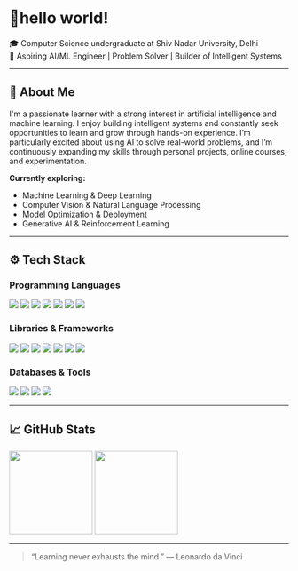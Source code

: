 # 👋hello world!

🎓 Computer Science undergraduate at Shiv Nadar University, Delhi  
🚀 Aspiring AI/ML Engineer | Problem Solver | Builder of Intelligent Systems

---

## 🌟 About Me

I'm a passionate learner with a strong interest in artificial intelligence and machine learning. I enjoy building intelligent systems and constantly seek opportunities to learn and grow through hands-on experience. I’m particularly excited about using AI to solve real-world problems, and I’m continuously expanding my skills through personal projects, online courses, and experimentation.

**Currently exploring:**
- Machine Learning & Deep Learning  
- Computer Vision & Natural Language Processing  
- Model Optimization & Deployment  
- Generative AI & Reinforcement Learning  

---

## ⚙️ Tech Stack

### Programming Languages  
<p align="left">
  <img src="https://img.shields.io/badge/Python-3776AB?style=flat&logo=python&logoColor=white" />
  <img src="https://img.shields.io/badge/C-00599C?style=flat&logo=c&logoColor=white" />
  <img src="https://img.shields.io/badge/C++-00599C?style=flat&logo=c%2B%2B&logoColor=white" />
  <img src="https://img.shields.io/badge/Java-007396?style=flat&logo=java&logoColor=white" />
  <img src="https://img.shields.io/badge/JavaScript-F7DF1E?style=flat&logo=javascript&logoColor=black" />
  <img src="https://img.shields.io/badge/HTML5-E34F26?style=flat&logo=html5&logoColor=white" />
  <img src="https://img.shields.io/badge/CSS3-1572B6?style=flat&logo=css3&logoColor=white" />
</p>

### Libraries & Frameworks  
<p align="left">
  <img src="https://img.shields.io/badge/TensorFlow-FF6F00?style=flat&logo=tensorflow&logoColor=white" />
  <img src="https://img.shields.io/badge/PyTorch-EE4C2C?style=flat&logo=pytorch&logoColor=white" />
  <img src="https://img.shields.io/badge/Scikit--learn-F7931E?style=flat&logo=scikit-learn&logoColor=white" />
  <img src="https://img.shields.io/badge/NumPy-013243?style=flat&logo=numpy&logoColor=white" />
  <img src="https://img.shields.io/badge/Pandas-150458?style=flat&logo=pandas&logoColor=white" />
  <img src="https://img.shields.io/badge/OpenCV-5C3EE8?style=flat&logo=opencv&logoColor=white" />
  <img src="https://img.shields.io/badge/Django-092E20?style=flat&logo=django&logoColor=white" />
</p>

### Databases & Tools  
<p align="left">
  <img src="https://img.shields.io/badge/PostgreSQL-336791?style=flat&logo=postgresql&logoColor=white" />
  <img src="https://img.shields.io/badge/SQL-4479A1?style=flat&logo=sqlite&logoColor=white" />
  <img src="https://img.shields.io/badge/AJAX-000000?style=flat&logoColor=white" />
  <img src="https://img.shields.io/badge/JSON-000000?style=flat&logo=json&logoColor=white" />
</p>

---

## 📈 GitHub Stats

<p align="left">
  <img src="https://github-readme-stats.vercel.app/api?username=NandanMenon&show_icons=true&theme=gruvbox&hide_title=true" height="150" />
  <img src="https://github-readme-stats.vercel.app/api/top-langs/?username=NandanMenon&layout=compact&theme=gruvbox" height="150" />
</p>

---

> “Learning never exhausts the mind.” — Leonardo da Vinci

